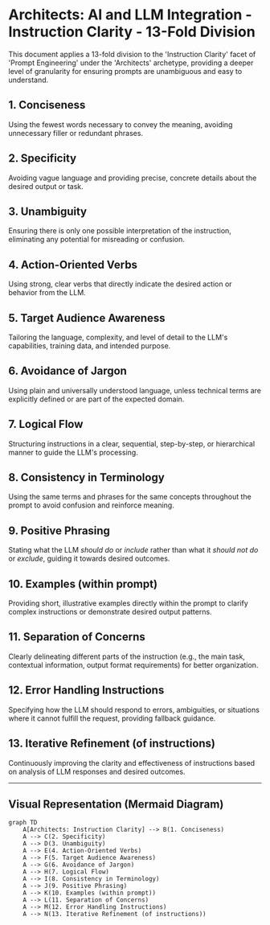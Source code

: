 # Architects: AI and LLM Integration - Instruction Clarity - 13-Fold Division

This document applies a 13-fold division to the 'Instruction Clarity' facet of 'Prompt Engineering' under the 'Architects' archetype, providing a deeper level of granularity for ensuring prompts are unambiguous and easy to understand.

## 1. Conciseness

Using the fewest words necessary to convey the meaning, avoiding unnecessary filler or redundant phrases.

## 2. Specificity

Avoiding vague language and providing precise, concrete details about the desired output or task.

## 3. Unambiguity

Ensuring there is only one possible interpretation of the instruction, eliminating any potential for misreading or confusion.

## 4. Action-Oriented Verbs

Using strong, clear verbs that directly indicate the desired action or behavior from the LLM.

## 5. Target Audience Awareness

Tailoring the language, complexity, and level of detail to the LLM's capabilities, training data, and intended purpose.

## 6. Avoidance of Jargon

Using plain and universally understood language, unless technical terms are explicitly defined or are part of the expected domain.

## 7. Logical Flow

Structuring instructions in a clear, sequential, step-by-step, or hierarchical manner to guide the LLM's processing.

## 8. Consistency in Terminology

Using the same terms and phrases for the same concepts throughout the prompt to avoid confusion and reinforce meaning.

## 9. Positive Phrasing

Stating what the LLM *should do* or *include* rather than what it *should not do* or *exclude*, guiding it towards desired outcomes.

## 10. Examples (within prompt)

Providing short, illustrative examples directly within the prompt to clarify complex instructions or demonstrate desired output patterns.

## 11. Separation of Concerns

Clearly delineating different parts of the instruction (e.g., the main task, contextual information, output format requirements) for better organization.

## 12. Error Handling Instructions

Specifying how the LLM should respond to errors, ambiguities, or situations where it cannot fulfill the request, providing fallback guidance.

## 13. Iterative Refinement (of instructions)

Continuously improving the clarity and effectiveness of instructions based on analysis of LLM responses and desired outcomes.

---

## Visual Representation (Mermaid Diagram)

```mermaid
graph TD
    A[Architects: Instruction Clarity] --> B(1. Conciseness)
    A --> C(2. Specificity)
    A --> D(3. Unambiguity)
    A --> E(4. Action-Oriented Verbs)
    A --> F(5. Target Audience Awareness)
    A --> G(6. Avoidance of Jargon)
    A --> H(7. Logical Flow)
    A --> I(8. Consistency in Terminology)
    A --> J(9. Positive Phrasing)
    A --> K(10. Examples (within prompt))
    A --> L(11. Separation of Concerns)
    A --> M(12. Error Handling Instructions)
    A --> N(13. Iterative Refinement (of instructions))
```
